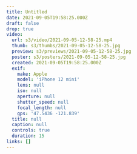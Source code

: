 ```yaml
---
title: Untitled
date: 2021-09-05T19:58:25.000Z
draft: false
drop: true
video:
  url: s3/video/2021-09-05-12-58-25.mp4
  thumb: s3/thumbs/2021-09-05-12-58-25.jpg
  preview: s3/previews/2021-09-05-12-58-25.jpg
  poster: s3/posters/2021-09-05-12-58-25.jpg
  created: 2021-09-05T19:58:25.000Z
  exif:
    make: Apple
    model: 'iPhone 12 mini'
    lens: null
    iso: null
    aperture: null
    shutter_speed: null
    focal_length: null
    gps: '47.5436 -121.839'
  title: null
  caption: null
  controls: true
  duration: 15
links: []
---
```

